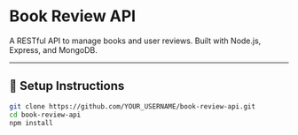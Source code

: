 # Book Review API 

A RESTful API to manage books and user reviews. Built with Node.js, Express, and MongoDB.

---

## 🔧 Setup Instructions

```bash
git clone https://github.com/YOUR_USERNAME/book-review-api.git
cd book-review-api
npm install
